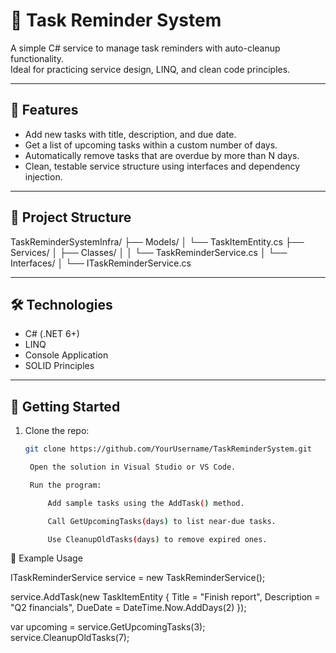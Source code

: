 # 🧠 Task Reminder System

A simple C# service to manage task reminders with auto-cleanup functionality.  
Ideal for practicing service design, LINQ, and clean code principles.

---

## 🔧 Features

- Add new tasks with title, description, and due date.
- Get a list of upcoming tasks within a custom number of days.
- Automatically remove tasks that are overdue by more than N days.
- Clean, testable service structure using interfaces and dependency injection.

---

## 📁 Project Structure

TaskReminderSystemInfra/
├── Models/
│ └── TaskItemEntity.cs
├── Services/
│ ├── Classes/
│ │ └── TaskReminderService.cs
│ └── Interfaces/
│ └── ITaskReminderService.cs


---

## 🛠️ Technologies

- C# (.NET 6+)
- LINQ
- Console Application
- SOLID Principles

---

## 🚀 Getting Started

1. Clone the repo:
   ```bash
   git clone https://github.com/YourUsername/TaskReminderSystem.git

    Open the solution in Visual Studio or VS Code.

    Run the program:

        Add sample tasks using the AddTask() method.

        Call GetUpcomingTasks(days) to list near-due tasks.

        Use CleanupOldTasks(days) to remove expired ones.

🧪 Example Usage

ITaskReminderService service = new TaskReminderService();

service.AddTask(new TaskItemEntity {
    Title = "Finish report",
    Description = "Q2 financials",
    DueDate = DateTime.Now.AddDays(2)
});

var upcoming = service.GetUpcomingTasks(3);
service.CleanupOldTasks(7);
